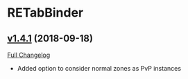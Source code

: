 # RETabBinder

## [v1.4.1](https://github.com/AcidWeb/RETabBinder/tree/v1.4.1) (2018-09-18)
[Full Changelog](https://github.com/AcidWeb/RETabBinder/compare/v1.4...v1.4.1)

- Added option to consider normal zones as PvP instances  
